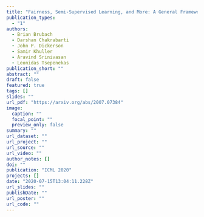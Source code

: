 ```yaml
---
title: "Fairness, Semi-Supervised Learning, and More: A General Framework for Clustering with Stochastic Pairwise Constraints"
publication_types:
  - "1"
authors:
  - Brian Brubach
  - Darshan Chakrabarti
  - John P. Dickerson 
  - Samir Khuller
  - Aravind Srinivasan
  - Leonidas Tsepenekas
publication_short: ""
abstract: ""
draft: false
featured: true
tags: []
slides: ""
url_pdf: "https://arxiv.org/abs/2007.07384"
image:
  caption: ""
  focal_point: ""
  preview_only: false
summary: ""
url_dataset: ""
url_project: ""
url_source: ""
url_video: ""
author_notes: []
doi: ""
publication: "ICML 2020" 
projects: []
date: "2020-07-15T13:04:11.228Z"
url_slides: ""
publishDate: ""
url_poster: ""
url_code: ""
---
```

